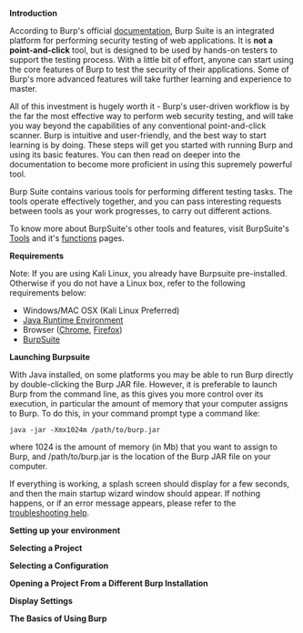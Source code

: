 **Introduction**

According to Burp's official [documentation](https://support.portswigger.net/customer/portal/articles/1783101-how-to-use-burp-suite), Burp Suite is an integrated platform for performing security testing of web applications. It is **not a point-and-click** tool, but is designed to be used by hands-on testers to support the testing process. With a little bit of effort, anyone can start using the core features of Burp to test the security of their applications. Some of Burp's more advanced features will take further learning and experience to master. 

All of this investment is hugely worth it - Burp's user-driven workflow is by the far the most effective way to perform web security testing, and will take you way beyond the capabilities of any conventional point-and-click scanner. Burp is intuitive and user-friendly, and the best way to start learning is by doing. These steps will get you started with running Burp and using its basic features. You can then read on deeper into the documentation to become more proficient in using this supremely powerful tool.

Burp Suite contains various tools for performing different testing tasks. The tools operate effectively together, and you can pass interesting requests between tools as your work progresses, to carry out different actions.

To know more about BurpSuite's other tools and features, visit BurpSuite's [Tools](https://portswigger.net/burp/help/suite_burptools) and it's [functions](https://portswigger.net/burp/help/suite_functions) pages.

**Requirements**

Note: If you are using Kali Linux, you already have Burpsuite pre-installed. Otherwise if you do not have a Linux box, refer to the following requirements below:

- Windows/MAC OSX (Kali Linux Preferred)
- [Java Runtime Environment](http://www.oracle.com/technetwork/java/javase/downloads/jre8-downloads-2133155.html)  
- Browser ([Chrome](https://www.google.com/chrome/index.html), [Firefox](https://www.mozilla.org/en-US/firefox/new/))
- [BurpSuite](https://portswigger.net/burp)


**Launching Burpsuite**

With Java installed, on some platforms you may be able to run Burp directly by double-clicking the Burp JAR file. However, it is preferable to launch Burp from the command line, as this gives you more control over its execution, in particular the amount of memory that your computer assigns to Burp. To do this, in your command prompt type a command like:

```
java -jar -Xmx1024m /path/to/burp.jar
```

where 1024 is the amount of memory (in Mb) that you want to assign to Burp, and /path/to/burp.jar is the location of the Burp JAR file on your computer.

If everything is working, a splash screen should display for a few seconds, and then the main startup wizard window should appear. If nothing happens, or if an error message appears, please refer to the [troubleshooting help](https://portswigger.net/burp/help/suite_troubleshooting.html).


**Setting up your environment**


**Selecting a Project**

**Selecting a Configuration**

**Opening a Project From a Different Burp Installation**

**Display Settings**



**The Basics of Using Burp**
